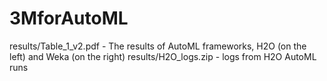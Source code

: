 # 3MforAutoML
 results/Table_1_v2.pdf - The results of AutoML frameworks, H2O (on the left) and Weka (on the right)
 results/H2O_logs.zip - logs from H2O AutoML runs
